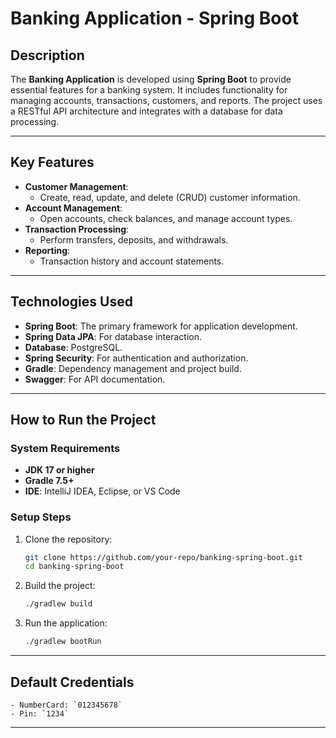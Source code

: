 # Banking Application - Spring Boot

## Description
The **Banking Application** is developed using **Spring Boot** to provide essential features for a banking system. It includes functionality for managing accounts, transactions, customers, and reports. The project uses a RESTful API architecture and integrates with a database for data processing.

---

## Key Features
- **Customer Management**:
    - Create, read, update, and delete (CRUD) customer information.
- **Account Management**:
    - Open accounts, check balances, and manage account types.
- **Transaction Processing**:
    - Perform transfers, deposits, and withdrawals.
- **Reporting**:
    - Transaction history and account statements.

---

## Technologies Used
- **Spring Boot**: The primary framework for application development.
- **Spring Data JPA**: For database interaction.
- **Database**: PostgreSQL.
- **Spring Security**: For authentication and authorization.
- **Gradle**: Dependency management and project build.
- **Swagger**: For API documentation.

---

## How to Run the Project

### System Requirements
- **JDK 17 or higher**
- **Gradle 7.5+**
- **IDE**: IntelliJ IDEA, Eclipse, or VS Code

### Setup Steps
1. Clone the repository:
   ```bash
   git clone https://github.com/your-repo/banking-spring-boot.git
   cd banking-spring-boot
   ```
2. Build the project:
   ```bash
   ./gradlew build
   ```
3. Run the application:
   ```bash
   ./gradlew bootRun
   ```
---

## Default Credentials
    - NumberCard: `012345678`
    - Pin: `1234`

---